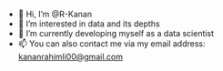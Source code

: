 - 👋 Hi, I’m @R-Kanan
- 👀 I’m interested in data and its depths
- 🌱 I’m currently developing myself as a data scientist
- 📫 You can also contact me via my email address:
kananrahimli00@gmail.com

<!---
R-Kanan/R-Kanan is a ✨ special ✨ repository because its `README.md` (this file) appears on your GitHub profile.
You can click the Preview link to take a look at your changes.
--->
